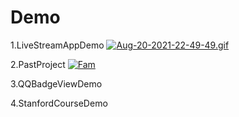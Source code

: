 # Demo
1.LiveStreamAppDemo
[![Aug-20-2021-22-49-49.gif](https://i.postimg.cc/DwzjSzk7/Aug-20-2021-22-49-49.gif)](https://postimg.cc/jLGQ9tS1)

2.PastProject
[![Fam](https://i.postimg.cc/4xXHJKcx/Screen-Shot-2019-02-16-at-2-40-06-PM.png
)](https://postimg.cc/gallery/PL85D8h)

3.QQBadgeViewDemo

4.StanfordCourseDemo

